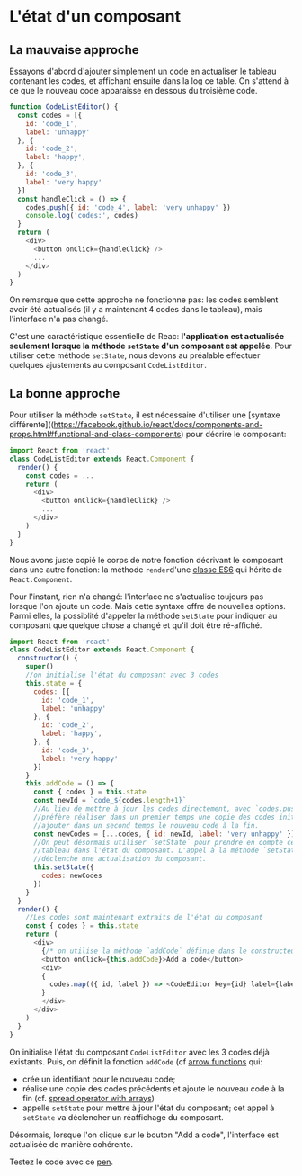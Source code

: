 # L'état d'un composant

## La mauvaise approche

Essayons d'abord d'ajouter simplement un code en actualiser le tableau contenant les codes, et affichant ensuite dans la log ce table. On s'attend à ce que le nouveau code apparaisse en dessous du troisième code.

```javascript
function CodeListEditor() {
  const codes = [{
    id: 'code_1',
    label: 'unhappy'
  }, {
    id: 'code_2',
    label: 'happy',
  }, {
    id: 'code_3',
    label: 'very happy'
  }]
  const handleClick = () => {
    codes.push({ id: 'code_4', label: 'very unhappy' })
    console.log('codes:', codes)
  }
  return (
    <div>
      <button onClick={handleClick} />
      ...
    </div>
  )
}
```

<p
  data-height="434"
  data-theme-id="dark"
  data-slug-hash="dNzZxG"
  data-default-tab="js,result"
  data-user="BoogalooJB"
  data-embed-version="2"
  data-pen-title="React and Redux within Pogues - Listening to events - The wrong way"
  class="codepen" />


On remarque que cette approche ne fonctionne pas: les codes semblent avoir été actualisés (il y a maintenant 4 codes dans le tableau), mais l'interface n'a pas changé.

C'est une caractéristique essentielle de Reac: **l'application est actualisée seulement lorsque la méthode `setState` d'un composant est appelée**. Pour utiliser cette méthode `setState`, nous devons au préalable effectuer quelques ajustements au composant `CodeListEditor`.

## La bonne approche

Pour utiliser la méthode `setState`, il est nécessaire d'utiliser une [syntaxe différente]((https://facebook.github.io/react/docs/components-and-props.html#functional-and-class-components) pour décrire le composant:

```javascript
import React from 'react'
class CodeListEditor extends React.Component {
  render() {
    const codes = ...
    return (
      <div>
        <button onClick={handleClick} />
        ...
      </div>
    )
  }
}
```

Nous avons juste copié le corps de notre fonction décrivant le composant dans une autre fonction: la méthode `render`d'une [classe ES6](https://developer.mozilla.org/en/docs/Web/JavaScript/Reference/Classes) qui hérite de `React.Component`.

Pour l'instant, rien n'a changé: l'interface ne s'actualise toujours pas lorsque l'on ajoute un code. Mais cette syntaxe offre de nouvelles options. Parmi elles, la possiblité d'appeler la méthode `setState` pour indiquer au composant que quelque chose a changé et qu'il doit être ré-affiché.

```javascript
import React from 'react'
class CodeListEditor extends React.Component {
  constructor() {
    super()
    //on initialise l'état du composant avec 3 codes
    this.state = {
      codes: [{
        id: 'code_1',
        label: 'unhappy'
      }, {
        id: 'code_2',
        label: 'happy',
      }, {
        id: 'code_3',
        label: 'very happy'
      }]
    }
    this.addCode = () => {
      const { codes } = this.state
      const newId = `code_${codes.length+1}`
      //Au lieu de mettre à jour les codes directement, avec `codes.push`, on
      //préfère réaliser dans un premier temps une copie des codes initiaux et
      //ajouter dans un second temps le nouveau code à la fin.
      const newCodes = [...codes, { id: newId, label: 'very unhappy' }]
      //On peut désormais utiliser `setState` pour prendre en compte ce nouveau
      //tableau dans l'état du composant. L'appel à la méthode `setState`
      //déclenche une actualisation du composant.
      this.setState({
        codes: newCodes
      })
    }
  }
  render() {
    //Les codes sont maintenant extraits de l'état du composant
    const { codes } = this.state
    return (
      <div>
        {/* on utilise la méthode `addCode` définie dans le constructeur */}
        <button onClick={this.addCode}>Add a code</button>
        <div>
        {
          codes.map(({ id, label }) => <CodeEditor key={id} label={label} />)
        }
        </div>
      </div>
    )
  }
}
```

On initialise l'état du composant `CodeListEditor` avec les 3 codes déjà existants. Puis, on définit la fonction `addCode` (cf [arrow functions](/javascript/syntax.md#arrow-functions) qui:
- crée un identifiant pour le nouveau code;
- réalise une copie des codes précédents et ajoute le nouveau code à la fin (cf. [spread operator with arrays](javascript/syntax.html#spread-operator-with-arrays))
- appelle `setState` pour mettre à jour l'état du composant; cet appel à `setState` va déclencher un réaffichage du composant.

Désormais, lorsque l'on clique sur le bouton "Add a code", l'interface est actualisée de manière cohérente.

Testez le code avec ce [pen](http://codepen.io/BoogalooJB/pen/VPMQby).

<!-- Add script to embed codepens -->
<script async src="https://production-assets.codepen.io/assets/embed/ei.js"></script>
<p
  data-height="434"
  data-theme-id="dark"
  data-slug-hash="VPMQby"
  data-default-tab="js,result"
  data-user="BoogalooJB"
  data-embed-version="2"
  data-pen-title="React and Redux within Pogues"
  class="codepen" />

<!-- Add script to embed codepens -->
<script async src="https://production-assets.codepen.io/assets/embed/ei.js"></script>
